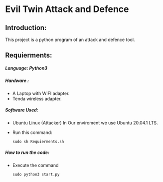 
# Evil Twin Attack and Defence
## Introduction:
This project is a python program of an attack and defence tool.




## Requierments:
##### Language: Python3
##### Hardware :
* A Laptop with WIFI adapter.
* Tenda wireless adapter.
##### Software Used:
* Ubuntu Linux (Attacker) In Our enviroment we use Ubuntu 20.04.1 LTS.
* Run this command:

  ```sudo sh Requierments.sh```


##### How to run the code:
* Execute the command

  ```sudo python3 start.py```

